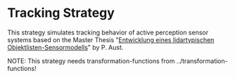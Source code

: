 # Tracking Strategy

This strategy simulates tracking behavior of active perception sensor systems based on the Master Thesis
"[Entwicklung eines lidartypischen Objektlisten-Sensormodells](https://tuprints.ulb.tu-darmstadt.de/8943/)" by P. Aust.

NOTE:
This strategy needs transformation-functions from ../transformation-functions!
